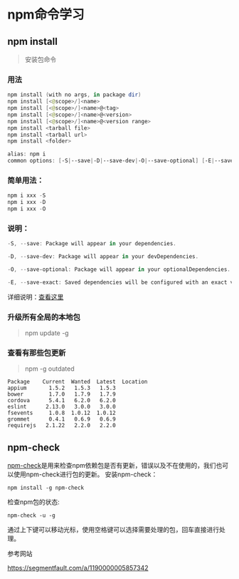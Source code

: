 # npm命令学习

## npm install

> 安装包命令

### 用法

```powershell
npm install (with no args, in package dir)
npm install [<@scope>/]<name>
npm install [<@scope>/]<name>@<tag>
npm install [<@scope>/]<name>@<version>
npm install [<@scope>/]<name>@<version range>
npm install <tarball file>
npm install <tarball url>
npm install <folder>

alias: npm i
common options: [-S|--save|-D|--save-dev|-O|--save-optional] [-E|--save-exact] [--dry-run]
```

### 简单用法：

```powershell
npm i xxx -S
npm i xxx -D
npm i xxx -O
```

### 说明：

```powershell
-S, --save: Package will appear in your dependencies.

-D, --save-dev: Package will appear in your devDependencies.

-O, --save-optional: Package will appear in your optionalDependencies.

-E, --save-exact: Saved dependencies will be configured with an exact version rather than using npm's default semver range operator.
```

详细说明：[查看这里](https://docs.npmjs.com/cli/install)

### 升级所有全局的本地包

> npm update -g

### 查看有那些包更新

> npm -g outdated

```shell
Package    Current  Wanted  Latest  Location
appium       1.5.2   1.5.3   1.5.3
bower        1.7.0   1.7.9   1.7.9
cordova      5.4.1   6.2.0   6.2.0
eslint      2.13.0   3.0.0   3.0.0
fsevents     1.0.8  1.0.12  1.0.12
grommet      0.4.1   0.6.9   0.6.9
requirejs   2.1.22   2.2.0   2.2.0
```



## npm-check

[npm-check](https://www.npmjs.com/package/npm-check)是用来检查npm依赖包是否有更新，错误以及不在使用的，我们也可以使用npm-check进行包的更新。
安装npm-check：

```shell
npm install -g npm-check
```

检查npm包的状态:

```shell
npm-check -u -g
```

通过上下键可以移动光标，使用空格键可以选择需要处理的包，回车直接进行处理。



参考网站

https://segmentfault.com/a/1190000005857342

